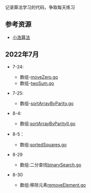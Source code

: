 记录算法学习的代码，争取每天练习

## 参考资源
- [小浩算法](https://www.geekxh.com/)

## 2022年7月
- 7-24:
  - 数组-[moveZero.go](./数组/moveZero.go)
  - 数组-[twoSum.go](./数组/twoSum.go)

- 7-25:
  - 数组-[sortArrayByParity.go](./数组/sortArrayByParity.go) 

- 8-4:
  - 数组:[sortArrayByParityII.go](./数组/sortArrayByParityII.go)
- 8-5：
  - 数组:[sortedSquares.go](./数组/sortedSquares.go)
- 8-29
  - 数组:二分查找[binarySearch.go](./数组/binarySearch.go)
- 8-30
  - 数组:移除元素[removeElement.go](./数组/removeElement.go)